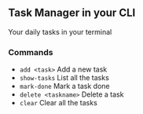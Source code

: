 ## Task Manager in your CLI

Your daily tasks in your terminal

### Commands

- `add <task>`                 Add a new task
- `show-tasks`                 List all the tasks
- `mark-done` <taskname>       Mark a task done
- `delete <taskname>`          Delete a task
- `clear`                      Clear all the tasks
